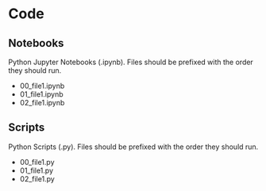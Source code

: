 # Code

## Notebooks
Python Jupyter Notebooks (.ipynb). Files should be prefixed with the order they should run.

- 00_file1.ipynb
- 01_file1.ipynb
- 02_file1.ipynb


## Scripts
Python Scripts (.py). Files should be prefixed with the order they should run.

- 00_file1.py
- 01_file1.py
- 02_file1.py